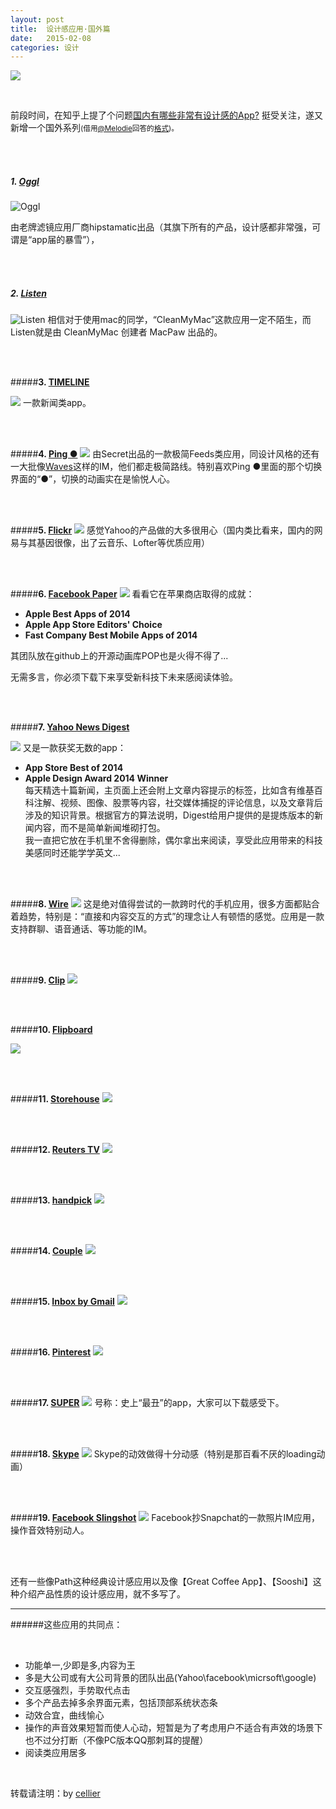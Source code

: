```yaml
---
layout: post
title:  设计感应用·国外篇
date:   2015-02-08 
categories: 设计
---
```


![](http://img.ui.cn/data/file/4/4/4/185444.png)

<!-- more -->


<br>

前段时间，在知乎上提了个问题[国内有哪些非常有设计感的App?](http://www.zhihu.com/question/27475550)
挺受关注，遂又新增一个国外系列<small>(借用[@Melodie](http://www.zhihu.com/people/melodie728)回答的[格式](http://www.zhihu.com/question/27475550/answer/38611416))。</small>



<br>
<br>

##### <b>1. [Oggl](http://hipstamatic.com/oggl/) </b>

![Oggl](http://img.ui.cn/data/file/2/1/4/185412.png)

由老牌滤镜应用厂商hipstamatic出品（其旗下所有的产品，设计感都非常强，可谓是“app届的暴雪”），


<br>
<br>


##### <b>2. [Listen](http://macpaw.com/listen)</b>
![Listen](http://img.ui.cn/data/file/3/1/4/185413.png)
相信对于使用mac的同学，“CleanMyMac”这款应用一定不陌生，而Listen就是由 CleanMyMac 创建者 MacPaw 出品的。

<br>
<br>

#####<b>3. [TIMELINE](http://timeline.com)</b>

![](http://img.ui.cn/data/file/4/1/4/185414.png)
一款新闻类app。


<br>
<br>

#####<b>4. [Ping ●](http://iamping.com)</b>
![](http://img.ui.cn/data/file/1/1/4/185411.png)
由Secret出品的一款极简Feeds类应用，同设计风格的还有一大批像[Waves](http://www.waved.io)这样的IM，他们都走极简路线。特别喜欢Ping ●里面的那个切换界面的“●”，切换的动画实在是愉悦人心。

<br>
<br>

#####<b>5. [Flickr](https://www.flickr.com/#section-1)</b>
![](http://img.ui.cn/data/file/5/1/4/185415.png)
感觉Yahoo的产品做的大多很用心（国内类比看来，国内的网易与其基因很像，出了云音乐、Lofter等优质应用）

<br>
<br>

#####<b>6. [Facebook Paper](https://www.facebook.com/paper)</b>
![](http://img.ui.cn/data/file/6/1/4/185416.png)
看看它在苹果商店取得的成就：<br>
- <b>Apple Best Apps of 2014</b><br>
- <b>Apple App Store Editors' Choice</b><br>
- <b>Fast Company Best Mobile Apps of 2014</b><br>

其团队放在github上的开源动画库POP也是火得不得了...<br>

无需多言，你必须下载下来享受新科技下未来感阅读体验。

<br>
<br>

#####<b>7. [Yahoo News Digest](https://mobile.yahoo.com/newsdigest)</b>

![](http://img.ui.cn/data/file/7/1/4/185417.png)
又是一款获奖无数的app：<br>
- <b>App Store Best of 2014 </b><br>
- <b>Apple Design Award 2014 Winner</b><br>
每天精选十篇新闻，主页面上还会附上文章内容提示的标签，比如含有维基百科注解、视频、图像、股票等内容，社交媒体捕捉的评论信息，以及文章背后涉及的知识背景。根据官方的算法说明，Digest给用户提供的是提炼版本的新闻内容，而不是简单新闻堆砌打包。</br>
我一直把它放在手机里不舍得删除，偶尔拿出来阅读，享受此应用带来的科技美感同时还能学学英文...

<br>
<br>

#####<b>8. [Wire](https://www.wire.com/)</b>
![](http://img.ui.cn/data/file/8/1/4/185418.png)
这是绝对值得尝试的一款跨时代的手机应用，很多方面都贴合着趋势，特别是：“直接和内容交互的方式”的理念让人有顿悟的感觉。应用是一款支持群聊、语音通话、等功能的IM。

<br>
<br>

#####<b>9. [Clip](https://clipapp.co/)</b>
![](http://img.ui.cn/data/file/9/1/4/185419.png)

<br>
<br>

#####<b>10. [Flipboard](https://about.flipboard.com/)</b>

![](http://img.ui.cn/data/file/0/2/4/185420.png)

<br>
<br>

#####<b>11. [Storehouse](https://www.storehouse.co/)</b>
![](http://img.ui.cn/data/file/1/2/4/185421.png)

<br>
<br>

#####<b>12. [Reuters TV](http://www.reuters.tv/)</b>
![](http://img.ui.cn/data/file/2/2/4/185422.png)

<br>
<br>

#####<b>13. [handpick](http://handpick.com/)</b>
![](http://img.ui.cn/data/file/3/2/4/185423.png)

<br>
<br>

#####<b>14. [Couple](https://couple.me/)</b>
![](http://img.ui.cn/data/file/4/2/4/185424.png)

<br>
<br>

#####<b>15. [Inbox by Gmail](http://www.google.com/inbox/)</b>
![](http://img.ui.cn/data/file/5/2/4/185425.png)

<br>
<br>

#####<b>16. [Pinterest](https://www.pinterest.com/)</b>
![](http://img.ui.cn/data/file/6/2/4/185426.png)

<br>
<br>

#####<b>17. [SUPER](https://super.me/)</b>
![](http://img.ui.cn/data/file/7/2/4/185427.png)
号称：史上“最丑”的app，大家可以下载感受下。

<br>
<br>

#####<b>18. [Skype](http://www.skype.com/en/)</b>
![](http://img.ui.cn/data/file/8/2/4/185428.png)
Skype的动效做得十分动感（特别是那百看不厌的loading动画）

<br>
<br>

#####<b>19. [Facebook Slingshot](http://www.sling.me/)</b>
![](http://img.ui.cn/data/file/9/2/4/185429.png)
Facebook抄Snapchat的一款照片IM应用，操作音效特别动人。

<br>
<br>

还有一些像Path这种经典设计感应用以及像【Great Coffee App】、【Sooshi】这种介绍产品性质的设计感应用，就不多写了。

------



######这些应用的共同点：

<br>

- 功能单一,少即是多,内容为王
- 多是大公司或有大公司背景的团队出品(Yahoo\facebook\micrsoft\google)
- 交互感强烈，手势取代点击
- 多个产品去掉多余界面元素，包括顶部系统状态条
- 动效合宜，曲线愉心
- 操作的声音效果短暂而使人心动，短暂是为了考虑用户不适合有声效的场景下也不过分打断（不像PC版本QQ那刺耳的提醒）
- 阅读类应用居多

<br>

转载请注明：by [cellier](http://www.cellier.me/about/)